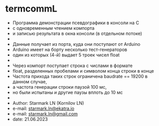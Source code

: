 # termcommL

 * Программа демонстрации псевдографики в консоли на C
 * с одновременным чтением компорта
 * и записью результата в окна консоли (в отдельном потоке)
 * 
 * Данные получает из порта, куда они поступают от Arduino
 * Arduino имеет на борту несколько тест-генераторов
 * один из которых (4-й) выдает 5 троек чисел float
 *
 * Через компорт поступает строка с числами в формате
 * float, разделенных пробелами и символом конца строки в конце
 * Частота прихода таких строк ограничена baudrate == 19200 в данном случае,
 * а частота генерации строки паузой 100 мс,
 * но были испытаны и другие паузы вплоть до 10 мс  
 *
 * Author:  Starmark LN (Kornilov LN)
 * e-mail:  starmark.ln@ekatra.io
 * e-mail:  starmark.ln@gmail.com
 * date:    21.06.2023
